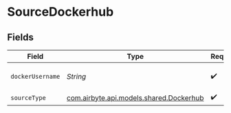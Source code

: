 # SourceDockerhub


## Fields

| Field                                                                                                        | Type                                                                                                         | Required                                                                                                     | Description                                                                                                  | Example                                                                                                      |
| ------------------------------------------------------------------------------------------------------------ | ------------------------------------------------------------------------------------------------------------ | ------------------------------------------------------------------------------------------------------------ | ------------------------------------------------------------------------------------------------------------ | ------------------------------------------------------------------------------------------------------------ |
| `dockerUsername`                                                                                             | *String*                                                                                                     | :heavy_check_mark:                                                                                           | Username of DockerHub person or organization (for https://hub.docker.com/v2/repositories/USERNAME/ API call) | airbyte                                                                                                      |
| `sourceType`                                                                                                 | [com.airbyte.api.models.shared.Dockerhub](../../models/shared/Dockerhub.md)                                  | :heavy_check_mark:                                                                                           | N/A                                                                                                          |                                                                                                              |